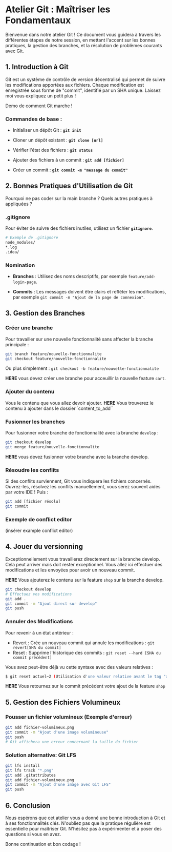 
# Atelier Git : Maîtriser les Fondamentaux

Bienvenue dans notre atelier Git ! Ce document vous guidera à travers les différentes étapes de notre session, en mettant l'accent sur les bonnes pratiques, la gestion des branches, et la résolution de problèmes courants avec Git.

## 1. Introduction à Git

Git est un système de contrôle de version décentralisé qui permet de suivre les modifications apportées aux fichiers. Chaque modification est enregistrée sous forme de "commit", identifié par un SHA unique. Laissez moi vous expliquez un petit plus ! 

Demo de comment Git marche ! 

### Commandes de base :

- Initialiser un dépôt Git : **`git init`**

- Cloner un dépôt existant : **`git clone [url]`**

- Vérifier l'état des fichiers : **`git status`**

- Ajouter des fichiers à un commit : **`git add [fichier]`**

- Créer un commit : **`git commit -m "message du commit"`**

## 2. Bonnes Pratiques d'Utilisation de Git

Pourquoi ne pas coder sur la main branche ? Quels autres pratiques à appliquées ?

### .gitignore

Pour éviter de suivre des fichiers inutiles, utilisez un fichier **`gitignore`**.

```bash
# Exemple de .gitignore
node_modules/
*.log
.idea/
```

### Nomination

- **Branches** : Utilisez des noms descriptifs, par exemple `feature/add-login-page`.

- **Commits** : Les messages doivent être clairs et refléter les modifications, par exemple `git commit -m "Ajout de la page de connexion"`.

## 3. Gestion des Branches

### Créer une branche

Pour travailler sur une nouvelle fonctionnalité sans affecter la branche principale :

```bash
git branch feature/nouvelle-fonctionnalite
git checkout feature/nouvelle-fonctionnalite
``` 
Ou plus simplement : `git checkout -b feature/nouvelle-fonctionnalite`

**HERE** vous devez créer une branche pour acceuillir la nouvelle feature `cart`. 

### Ajouter du contenu 
Vous le contenu que vous allez devoir ajouter.
**HERE** Vous trouverez le contenu à ajouter dans le dossier `content_to_add``

### Fusionner les branches

Pour fusionner votre branche de fonctionnalité avec la branche `develop` :
```bash
git checkout develop
git merge feature/nouvelle-fonctionnalite
```

**HERE** vous devez fusionner votre branche avec la branche develop.

### Résoudre les conflits

Si des conflits surviennent, Git vous indiquera les fichiers concernés. Ouvrez-les, résolvez les conflits manuellement, vous serez souvent aidés par votre IDE ! Puis :
```bash
git add [fichier résolu]
git commit
```

### Exemple de conflict editor
(insérer example conflict editor)

## 4. Jouer du versionning 

Exceptionnellement vous travaillerez directement sur la branche develop. Cela peut arriver mais doit rester exceptionnel. 
Vous allez ici effectuer des modifications et les envoyées pour avoir un nouveau commit.

**HERE** Vous ajouterez le contenu sur la feature `shop` sur la branche develop.

```bash
git checkout develop
# Effectuez vos modifications
git add .
git commit -m "Ajout direct sur develop"
git push
```

### Annuler des Modifications

Pour revenir à un état antérieur :

- Revert : Crée un nouveau commit qui annule les modifications : `git revert[SHA du commit]`
- Reset : Supprime l'historique des commits : `git reset --hard [SHA du commit précédent]`

Vous avez peut-être déjà vu cette syntaxe avec des valeurs relatives :
```bash
$ git reset actuel~2 (Utilisation d'une valeur relative avant le tag "actuel")
```

**HERE** Vous retournez sur le commit précédent votre ajout de la feature `shop`

## 5. Gestion des Fichiers Volumineux

### Pousser un fichier volumineux (Exemple d'erreur)
```bash
git add fichier-volumineux.png
git commit -m "Ajout d'une image volumineuse"
git push
# Git affichera une erreur concernant la taille du fichier
```

### Solution alternative: Git LFS
```bash
git lfs install
git lfs track "*.png"
git add .gitattributes
git add fichier-volumineux.png
git commit -m "Ajout d'une image avec Git LFS"
git push
```

## 6. Conclusion

Nous espérons que cet atelier vous a donné une bonne introduction à Git et à ses fonctionnalités clés. N'oubliez pas que la pratique régulière est essentielle pour maîtriser Git. N'hésitez pas à expérimenter et à poser des questions si vous en avez.

Bonne continuation et bon codage !